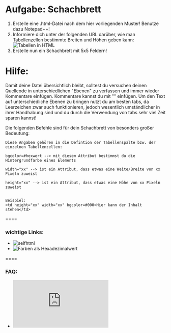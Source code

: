 Aufgabe: Schachbrett
====

1. Erstelle eine .html-Datei nach dem hier vorliegenden Muster! Benutze dazu Notepad++!
2. Informiere dich unter der folgenden URL darüber, wie man Tabellenzellen bestimmte Breiten und Höhen geben kann: ![Tabellen in HTML](https://bit.ly/H0dIgP)
3. Erstelle nun ein Schachbrett mit 5x5 Feldern!



Hilfe:
====

Damit deine Datei übersichtlich bleibt, solltest du versuchen deinen Quellcode in unterschiedlichen "Ebenen" zu verfassen und immer wieder Kommentare einfügen. Kommentare kannst du mit "<!-- Kommentar -->" einfügen.
Um den Text auf unterschiedliche Ebenen zu bringen nutzt du am besten tabs, da Leerzeichen zwar auch funktionieren, jedoch wesentlich umständlicher in ihrer Handhabung sind und du durch die Verwendung von tabs sehr viel Zeit sparen kannst!


Die folgenden Befehle sind für dein Schachbrett von besonders großer Bedeutung:


```
Diese Angaben gehören in die Defintion der Tabellenspalte bzw. der einzelnen Tabellenzellen:

bgcolor=#hexwert --> mit diesem Attribut bestimmst du die Hintergrundfarbe eines Elements

width="xx" --> ist ein Attribut, dass etwas eine Weite/Breite von xx Pixeln zuweist

height="xx" --> ist ein Attribut, dass etwas eine Höhe von xx Pixeln zuweist


Beispiel:
<td height="xx" width="xx" bgcolor=#000>Hier kann der Inhalt stehen</td>

```


====

### wichtige Links:
* ![selfhtml](https://bit.ly/1gjBmCs)
* ![Farben als Hexadezimalwert](https://bit.ly/15VYjEu)


====

### FAQ:
* ![Link zum FAQ](https://github.com/cartz/schule/blob/master/faq.md)